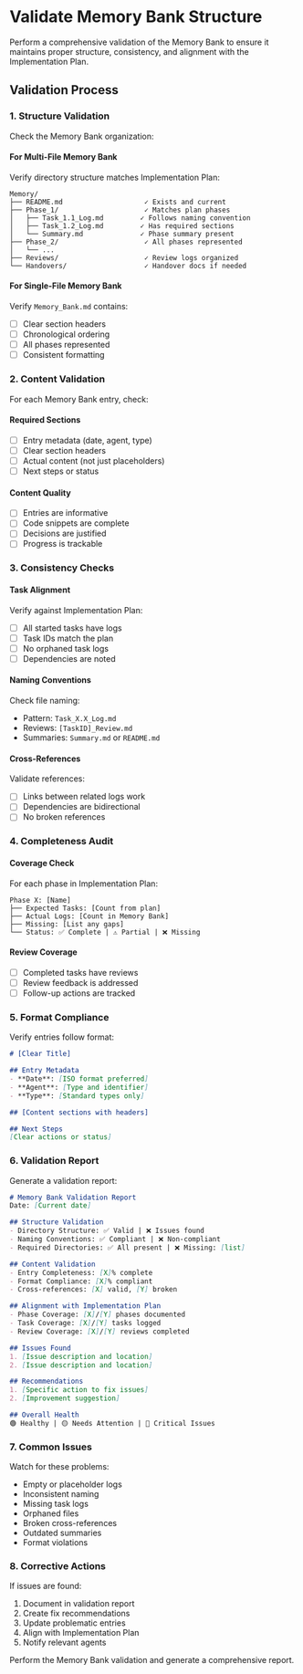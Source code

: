 # Validate Memory Bank Structure

Perform a comprehensive validation of the Memory Bank to ensure it maintains proper structure, consistency, and alignment with the Implementation Plan.

## Validation Process

### 1. Structure Validation

Check the Memory Bank organization:

#### For Multi-File Memory Bank
Verify directory structure matches Implementation Plan:
```
Memory/
├── README.md                    ✓ Exists and current
├── Phase_1/                     ✓ Matches plan phases
│   ├── Task_1.1_Log.md         ✓ Follows naming convention
│   ├── Task_1.2_Log.md         ✓ Has required sections
│   └── Summary.md              ✓ Phase summary present
├── Phase_2/                     ✓ All phases represented
│   └── ...
├── Reviews/                     ✓ Review logs organized
└── Handovers/                   ✓ Handover docs if needed
```

#### For Single-File Memory Bank
Verify `Memory_Bank.md` contains:
- [ ] Clear section headers
- [ ] Chronological ordering
- [ ] All phases represented
- [ ] Consistent formatting

### 2. Content Validation

For each Memory Bank entry, check:

#### Required Sections
- [ ] Entry metadata (date, agent, type)
- [ ] Clear section headers
- [ ] Actual content (not just placeholders)
- [ ] Next steps or status

#### Content Quality
- [ ] Entries are informative
- [ ] Code snippets are complete
- [ ] Decisions are justified
- [ ] Progress is trackable

### 3. Consistency Checks

#### Task Alignment
Verify against Implementation Plan:
- [ ] All started tasks have logs
- [ ] Task IDs match the plan
- [ ] No orphaned task logs
- [ ] Dependencies are noted

#### Naming Conventions
Check file naming:
- Pattern: `Task_X.X_Log.md`
- Reviews: `[TaskID]_Review.md`
- Summaries: `Summary.md` or `README.md`

#### Cross-References
Validate references:
- [ ] Links between related logs work
- [ ] Dependencies are bidirectional
- [ ] No broken references

### 4. Completeness Audit

#### Coverage Check
For each phase in Implementation Plan:
```
Phase X: [Name]
├── Expected Tasks: [Count from plan]
├── Actual Logs: [Count in Memory Bank]
├── Missing: [List any gaps]
└── Status: ✅ Complete | ⚠️ Partial | ❌ Missing
```

#### Review Coverage
- [ ] Completed tasks have reviews
- [ ] Review feedback is addressed
- [ ] Follow-up actions are tracked

### 5. Format Compliance

Verify entries follow format:
```markdown
# [Clear Title]

## Entry Metadata
- **Date**: [ISO format preferred]
- **Agent**: [Type and identifier]
- **Type**: [Standard types only]

## [Content sections with headers]

## Next Steps
[Clear actions or status]
```

### 6. Validation Report

Generate a validation report:

```markdown
# Memory Bank Validation Report
Date: [Current date]

## Structure Validation
- Directory Structure: ✅ Valid | ❌ Issues found
- Naming Conventions: ✅ Compliant | ❌ Non-compliant
- Required Directories: ✅ All present | ❌ Missing: [list]

## Content Validation  
- Entry Completeness: [X]% complete
- Format Compliance: [X]% compliant
- Cross-references: [X] valid, [Y] broken

## Alignment with Implementation Plan
- Phase Coverage: [X]/[Y] phases documented
- Task Coverage: [X]/[Y] tasks logged
- Review Coverage: [X]/[Y] reviews completed

## Issues Found
1. [Issue description and location]
2. [Issue description and location]

## Recommendations
1. [Specific action to fix issues]
2. [Improvement suggestion]

## Overall Health
🟢 Healthy | 🟡 Needs Attention | 🔴 Critical Issues
```

### 7. Common Issues

Watch for these problems:
- Empty or placeholder logs
- Inconsistent naming
- Missing task logs
- Orphaned files
- Broken cross-references
- Outdated summaries
- Format violations

### 8. Corrective Actions

If issues are found:
1. Document in validation report
2. Create fix recommendations
3. Update problematic entries
4. Align with Implementation Plan
5. Notify relevant agents

Perform the Memory Bank validation and generate a comprehensive report.